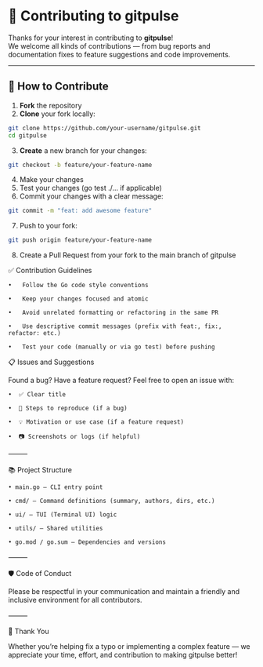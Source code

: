 # 🤝 Contributing to gitpulse

Thanks for your interest in contributing to **gitpulse**!  
We welcome all kinds of contributions — from bug reports and documentation fixes to feature suggestions and code improvements.

---

## 🧭 How to Contribute

1. **Fork** the repository
2. **Clone** your fork locally:

```bash
git clone https://github.com/your-username/gitpulse.git
cd gitpulse
```

3. **Create** a new branch for your changes:

```bash
git checkout -b feature/your-feature-name
```

4.	Make your changes
5.	Test your changes (go test ./... if applicable)
6.	Commit your changes with a clear message:

```bash
git commit -m "feat: add awesome feature"
```

7.	Push to your fork:

```bash
git push origin feature/your-feature-name
```

8.	Create a Pull Request from your fork to the main branch of gitpulse

✅ Contribution Guidelines

    •	Follow the Go code style conventions

    •	Keep your changes focused and atomic

    •	Avoid unrelated formatting or refactoring in the same PR

    •	Use descriptive commit messages (prefix with feat:, fix:, refactor: etc.)

    •	Test your code (manually or via go test) before pushing



📋 Issues and Suggestions

Found a bug? Have a feature request?
Feel free to open an issue with:

    •  ✅ Clear title

    •  📄 Steps to reproduce (if a bug)

    •  💡 Motivation or use case (if a feature request)

    •  📷 Screenshots or logs (if helpful)


⸻

📚 Project Structure

    • main.go – CLI entry point

    • cmd/ – Command definitions (summary, authors, dirs, etc.)

    • ui/ – TUI (Terminal UI) logic

    • utils/ – Shared utilities

    • go.mod / go.sum – Dependencies and versions
    

⸻

🛡️ Code of Conduct

Please be respectful in your communication and maintain a friendly and inclusive environment for all contributors.

⸻

🙌 Thank You

Whether you’re helping fix a typo or implementing a complex feature — we appreciate your time, effort, and contribution to making gitpulse better!